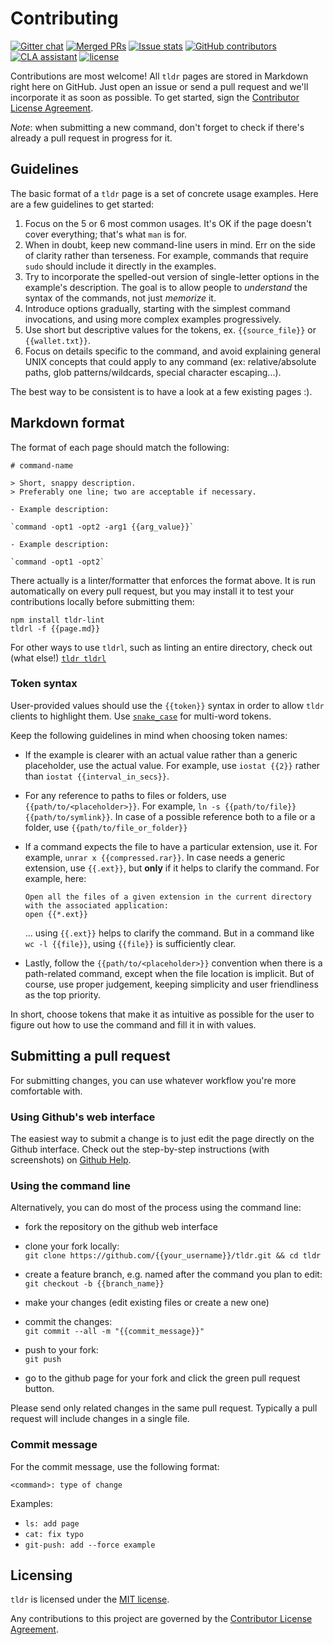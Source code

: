 # Contributing

[![Gitter chat][gitter-image]][gitter-url]
[![Merged PRs][prs-merged-image]][prs-merged-url]
[![Issue stats][issuestats-image]][issuestats-url]
[![GitHub contributors][contributors-image]][contributors-url]
[![CLA assistant][cla-assistant-image]][cla-assistant-url]
[![license][license-image]][license-url]

[gitter-url]: https://gitter.im/tldr-pages/tldr
[gitter-image]: https://badges.gitter.im/tldr-pages/tldr.svg
[prs-merged-url]: https://github.com/tldr-pages/tldr/pulls?q=is:pr+is:merged
[prs-merged-image]: https://img.shields.io/github/issues-pr-closed-raw/tldr-pages/tldr.svg?label=merged+PRs
[issuestats-url]: http://isitmaintained.com/project/tldr-pages/tldr
[issuestats-image]: http://isitmaintained.com/badge/resolution/tldr-pages/tldr.svg
[contributors-url]: https://github.com/tldr-pages/tldr/graphs/contributors
[contributors-image]: https://img.shields.io/github/contributors/tldr-pages/tldr.svg
[cla-assistant-url]: https://cla-assistant.io/tldr-pages/tldr
[cla-assistant-image]: https://cla-assistant.io/readme/badge/tldr-pages/tldr
[license-url]: https://github.com/tldr-pages/tldr/blob/master/LICENSE.md
[license-image]: https://img.shields.io/github/license/tldr-pages/tldr.svg

Contributions are most welcome! All `tldr` pages are stored in Markdown right here on GitHub.
Just open an issue or send a pull request and we'll incorporate it as soon as possible.
To get started, sign the [Contributor License Agreement](https://cla-assistant.io/tldr-pages/tldr).

*Note*: when submitting a new command, don't forget to check if there's already a pull request in progress for it.

## Guidelines

The basic format of a `tldr` page is a set of concrete usage examples.
Here are a few guidelines to get started:

1. Focus on the 5 or 6 most common usages.
   It's OK if the page doesn't cover everything; that's what `man` is for.
2. When in doubt, keep new command-line users in mind. Err on the side of clarity rather than terseness.
   For example, commands that require `sudo` should include it directly in the examples.
3. Try to incorporate the spelled-out version of single-letter options in the example's description.
   The goal is to allow people to *understand* the syntax of the commands, not just *memorize* it.
4. Introduce options gradually, starting with the simplest command invocations,
   and using more complex examples progressively.
5. Use short but descriptive values for the tokens,
   ex. `{{source_file}}` or `{{wallet.txt}}`.
6. Focus on details specific to the command, and avoid explaining general UNIX concepts that could apply to any command
   (ex: relative/absolute paths, glob patterns/wildcards, special character escaping...).

The best way to be consistent is to have a look at a few existing pages :).

## Markdown format

The format of each page should match the following:

```
# command-name

> Short, snappy description.
> Preferably one line; two are acceptable if necessary.

- Example description:

`command -opt1 -opt2 -arg1 {{arg_value}}`

- Example description:

`command -opt1 -opt2`
```

There actually is a linter/formatter that enforces the format above.
It is run automatically on every pull request,
but you may install it to test your contributions locally before submitting them:

```
npm install tldr-lint
tldrl -f {{page.md}}
```

For other ways to use `tldrl`, such as linting an entire directory, check out (what else!)
[`tldr tldrl`](https://github.com/tldr-pages/tldr/blob/master/pages/common/tldrl.md)

### Token syntax

User-provided values should use the `{{token}}` syntax in order to allow `tldr` clients to highlight them.
Use [`snake_case`](https://en.wikipedia.org/wiki/Snake_case) for multi-word tokens.

Keep the following guidelines in mind when choosing token names:

- If the example is clearer with an actual value rather than a generic placeholder, use the actual value.
  For example, use `iostat {{2}}` rather than `iostat {{interval_in_secs}}`.

- For any reference to paths to files or folders, use `{{path/to/<placeholder>}}`.
  For example, `ln -s {{path/to/file}} {{path/to/symlink}}`.
  In case of a possible reference both to a file or a folder, use `{{path/to/file_or_folder}}`

- If a command expects the file to have a particular extension, use it.
  For example, `unrar x {{compressed.rar}}`.
  In case needs a generic extension, use `{{.ext}}`, but **only** if it helps to clarify the command.
  For example, here:

  ```
  Open all the files of a given extension in the current directory with the associated application:
  open {{*.ext}}
  ```

  ... using `{{.ext}}` helps to clarify the command.
  But in a command like `wc -l {{file}}`, using `{{file}}` is sufficiently clear.

- Lastly, follow the `{{path/to/<placeholder>}}` convention when there is a path-related command,
  except when the file location is implicit.
  But of course, use proper judgement, keeping simplicity and user friendliness as the top priority.

In short, choose tokens that make it as intuitive as possible
for the user to figure out how to use the command and fill it in with values.

## Submitting a pull request

For submitting changes, you can use whatever workflow you're more comfortable with.

### Using Github's web interface

The easiest way to submit a change is to just edit the page directly on the Github interface.
Check out the step-by-step instructions (with screenshots) on
[Github Help](https://help.github.com/articles/editing-files-in-another-user-s-repository/).

### Using the command line

Alternatively, you can do most of the process using the command line:

- fork the repository on the github web interface

- clone your fork locally:  
  `git clone https://github.com/{{your_username}}/tldr.git && cd tldr`

- create a feature branch, e.g. named after the command you plan to edit:  
  `git checkout -b {{branch_name}}`

- make your changes (edit existing files or create a new one)

- commit the changes:  
  `git commit --all -m "{{commit_message}}"`

- push to your fork:  
  `git push`

- go to the github page for your fork and click the green pull request button.

Please send only related changes in the same pull request.
Typically a pull request will include changes in a single file.

### Commit message

For the commit message, use the following format:

    <command>: type of change

Examples:
  - `ls: add page`
  - `cat: fix typo`
  - `git-push: add --force example`

## Licensing

`tldr` is licensed under the [MIT license](https://github.com/tldr-pages/tldr/blob/master/LICENSE.md).

Any contributions to this project are governed by the
[Contributor License Agreement](https://cla-assistant.io/tldr-pages/tldr).
